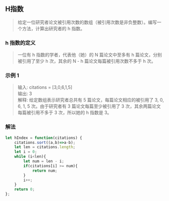 
## H指数
> 给定一位研究者论文被引用次数的数组（被引用次数是非负整数）。编写一个方法，计算出研究者的 h 指数。

### h 指数的定义
> 一位有 h 指数的学者，代表他（她）的 N 篇论文中至多有 h 篇论文，分别被引用了至少 h 次，其余的 N - h 篇论文每篇被引用次数不多于 h 次。

### 示例 1
> 输入: citations = [3,0,6,1,5]               
> 输出: 3         
> 解释: 给定数组表示研究者总共有 5 篇论文，每篇论文相应的被引用了 3, 0, 6, 1, 5 次。由于研究者有 3 篇论文每篇至少被引用了 3 次，其余两篇论文每篇被引用不多于 3 次，所以她的 h 指数是 3。        

### 解法
```javascript 1.8
let hIndex = function(citations) {
    citations.sort((a,b)=>a-b);
    let len = citations.length;
    let i = 0;
    while (i<len){
        let num = len - i;
        if(citations[i] >= num){
            return num;
        }
        i++;
    }
    return 0;
};
```